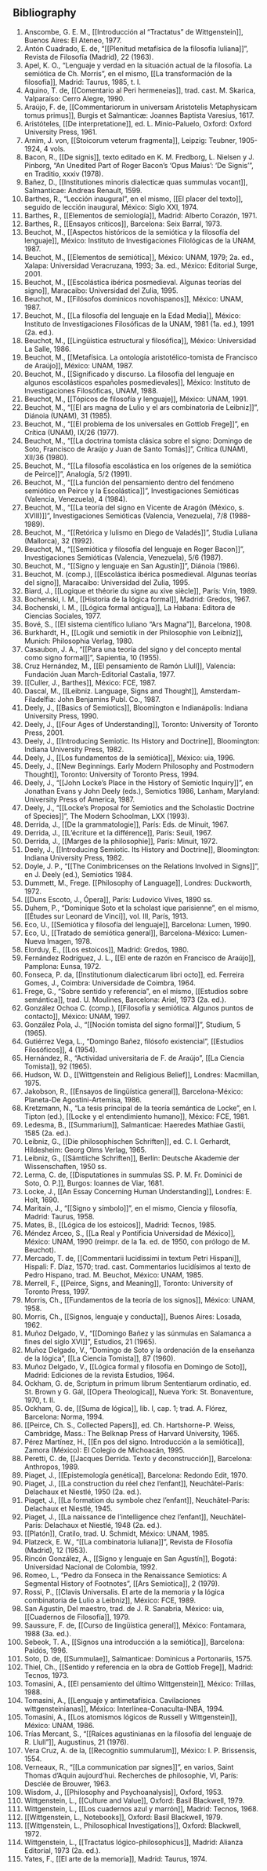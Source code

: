 ## Bibliography

1. Anscombe, G. E. M., [[Introducción al “Tractatus” de Wittgenstein]], Buenos Aires: El Ateneo, 1977.
2. Antón Cuadrado, E. de, “[[Plenitud metafísica de la filosofía luliana]]”, Revista de Filosofía (Madrid), 22 (1963).
3. Apel, K. O., “Lenguaje y verdad en la situación actual de la filosofía. La semiótica de Ch. Morris”, en el mismo, [[La transformación de la filosofía]], Madrid: Taurus, 1985, t. I.
4. Aquino, T. de, [[Comentario al Peri hermeneias]], trad. cast. M. Skarica, Valparaíso: Cerro Alegre, 1990.
5. Araújo, F. de, [[Commentariorum in universam Aristotelis Metaphysicam tomus primus]], Burgis et Salmanticæ: Joannes Baptista Varesius, 1617.
6. Aristóteles, [[De interpretatione]], ed. L. Minio-Paluelo, Oxford: Oxford University Press, 1961.
7. Arnim, J. von, [[Stoicorum veterum fragmenta]], Leipzig: Teubner, 1905-1924, 4 vols.
8. Bacon, R., [[De signis]], texto editado en K. M. Fredborg, L. Nielsen y J. Pinborg, “An Unedited Part of Roger Bacon’s ‘Opus Maius’: ‘De Signis’”, en Traditio, xxxiv (1978).
9. Bañez, D., [[Institutiones minoris dialecticæ quas summulas vocant]], Salmanticae: Andreas Renault, 1599.
10. Barthes, R., “Lección inaugural”, en el mismo, [[El placer del texto]], seguido de lección inaugural, México: Siglo XXI, 1974.
11. Barthes, R., [[Elementos de semiología]], Madrid: Alberto Corazón, 1971.
12. Barthes, R., [[Ensayos críticos]], Barcelona: Seix Barral, 1973.
13. Beuchot, M., [[Aspectos históricos de la semiótica y la filosofía del lenguaje]], México: Instituto de Investigaciones Filológicas de la UNAM, 1987.
14. Beuchot, M., [[Elementos de semiótica]], México: UNAM, 1979; 2a. ed., Xalapa: Universidad Veracruzana, 1993; 3a. ed., México: Editorial Surge, 2001.
15. Beuchot, M., [[Escolástica ibérica posmedieval. Algunas teorías del signo]], Maracaibo: Universidad del Zulia, 1995.
16. Beuchot, M., [[Filósofos dominicos novohispanos]], México: UNAM, 1987.
17. Beuchot, M., [[La filosofía del lenguaje en la Edad Media]], México: Instituto de Investigaciones Filosóficas de la UNAM, 1981 (1a. ed.), 1991 (2a. ed.).
18. Beuchot, M., [[Lingüística estructural y filosófica]], México: Universidad La Salle, 1986.
19. Beuchot, M., [[Metafísica. La ontología aristotélico-tomista de Francisco de Araújo]], México: UNAM, 1987.
20. Beuchot, M., [[Significado y discurso. La filosofía del lenguaje en algunos escolásticos españoles posmedievales]], México: Instituto de Investigaciones Filosóficas, UNAM, 1988.
21. Beuchot, M., [[Tópicos de filosofía y lenguaje]], México: UNAM, 1991.
22. Beuchot, M., “[[El ars magna de Lulio y el ars combinatoria de Leibniz]]”, Diánoia (UNAM), 31 (1985).
23. Beuchot, M., “[[El problema de los universales en Gottlob Frege]]”, en Crítica (UNAM), IX/26 (1977).
24. Beuchot, M., “[[La doctrina tomista clásica sobre el signo: Domingo de Soto, Francisco de Araújo y Juan de Santo Tomás]]”, Crítica (UNAM), XII/36 (1980).
25. Beuchot, M., “[[La filosofía escolástica en los orígenes de la semiótica de Peirce]]”, Analogía, 5/2 (1991).
26. Beuchot, M., “[[La función del pensamiento dentro del fenómeno semiótico en Peirce y la Escolástica]]”, Investigaciones Semióticas (Valencia, Venezuela), 4 (1984).
27. Beuchot, M., “[[La teoría del signo en Vicente de Aragón (México, s. XVIII)]]”, Investigaciones Semióticas (Valencia, Venezuela), 7/8 (1988-1989).
28. Beuchot, M., “[[Retórica y lulismo en Diego de Valadés]]”, Studia Luliana (Mallorca), 32 (1992).
29. Beuchot, M., “[[Semiótica y filosofía del lenguaje en Roger Bacon]]”, Investigaciones Semióticas (Valencia, Venezuela), 5/6 (1987).
30. Beuchot, M., “[[Signo y lenguaje en San Agustín]]”, Diánoia (1986).
31. Beuchot, M. (comp.), [[Escolástica ibérica posmedieval. Algunas teorías del signo]], Maracaibo: Universidad del Zulia, 1995.
32. Biard, J., [[Logique et théorie du signe au xive siècle]], París: Vrin, 1989.
33. Bochenski, I. M., [[Historia de la lógica formal]], Madrid: Gredos, 1967.
34. Bochenski, I. M., [[Lógica formal antigua]], La Habana: Editora de Ciencias Sociales, 1977.
35. Bové, S., [[El sistema científico luliano “Ars Magna”]], Barcelona, 1908.
36. Burkhardt, H., [[Logik und semiotik in der Philosophie von Leibniz]], Munich: Philosophia Verlag, 1980.
37. Casaubon, J. A., “[[Para una teoría del signo y del concepto mental como signo formal]]”, Sapientia, 10 (1955).
38. Cruz Hernández, M., [[El pensamiento de Ramón Llull]], Valencia: Fundación Juan March-Editorial Castalia, 1977.
39. [[Culler, J., Barthes]], México: FCE, 1987.
40. Dascal, M., [[Leibniz. Language, Signs and Thought]], Amsterdam-Filadelfia: John Benjamins Publ. Co., 1987.
41. Deely, J., [[Basics of Semiotics]], Bloomington e Indianápolis: Indiana University Press, 1990.
42. Deely, J., [[Four Ages of Understanding]], Toronto: University of Toronto Press, 2001.
43. Deely, J., [[Introducing Semiotic. Its History and Doctrine]], Bloomington: Indiana University Press, 1982.
44. Deely, J., [[Los fundamentos de la semiótica]], México: uia, 1996.
45. Deely, J., [[New Beginnings. Early Modern Philosophy and Postmodern Thought]], Toronto: University of Toronto Press, 1994.
46. Deely, J., “[[John Locke’s Place in the History of Semiotic Inquiry]]”, en Jonathan Evans y John Deely (eds.), Semiotics 1986, Lanham, Maryland: University Press of America, 1987.
47. Deely, J., “[[Locke’s Proposal for Semiotics and the Scholastic Doctrine of Species]]”, The Modern Schoolman, LXX (1993).
48. Derrida, J., [[De la grammatologie]], París: Eds. de Minuit, 1967.
49. Derrida, J., [[L’écriture et la différence]], París: Seuil, 1967.
50. Derrida, J., [[Marges de la philosophie]], París: Minuit, 1972.
51. Deely, J., [[Introducing Semiotic. Its History and Doctrine]], Bloomington: Indiana University Press, 1982.
52. Doyle, J. P., “[[The Conimbricenses on the Relations Involved in Signs]]”, en J. Deely (ed.), Semiotics 1984.
53. Dummett, M., Frege. [[Philosophy of Language]], Londres: Duckworth, 1972.
54. [[Duns Escoto, J., Ópera]], París: Ludovico Vives, 1890 ss.
55. Duhem, P., “Dominique Soto et la scholast ique parisienne”, en el mismo, [[Études sur Leonard de Vinci]], vol. III, París, 1913.
56. Eco, U., [[Semiótica y filosofía del lenguaje]], Barcelona: Lumen, 1990.
57. Eco, U., [[Tratado de semiótica general]], Barcelona-México: Lumen-Nueva Imagen, 1978.
58. Elorduy, E., [[Los estoicos]], Madrid: Gredos, 1980.
59. Fernández Rodríguez, J. L., [[El ente de razón en Francisco de Araújo]], Pamplona: Eunsa, 1972.
60. Fonseca, P. da, [[Institutionum dialecticarum libri octo]], ed. Ferreira Gomes, J., Coimbra: Universidade de Coimbra, 1964.
61. Frege, G., “Sobre sentido y referencia”, en el mismo, [[Estudios sobre semántica]], trad. U. Moulines, Barcelona: Ariel, 1973 (2a. ed.).
62. González Ochoa C. (comp.), [[Filosofía y semiótica. Algunos puntos de contacto]], México: UNAM, 1997.
63. González Pola, J., “[[Noción tomista del signo formal]]”, Studium, 5 (1965).
64. Gutiérrez Vega, L., “Domingo Bañez, filósofo existencial”, [[Estudios Filosóficos]], 4 (1954).
65. Hernández, R., “Actividad universitaria de F. de Araújo”, [[La Ciencia Tomista]], 92 (1965).
66. Hudson, W. D., [[Wittgenstein and Religious Belief]], Londres: Macmillan, 1975.
67. Jakobson, R., [[Ensayos de lingüística general]], Barcelona-México: Planeta-De Agostini-Artemisa, 1986.
68. Kretzmann, N., “La tesis principal de la teoría semántica de Locke”, en I. Tipton (ed.), [[Locke y el entendimiento humano]], México: FCE, 1981.
69. Ledesma, B., [[Summarium]], Salmanticae: Haeredes Mathiae Gastii, 1585 (2a. ed.).
70. Leibniz, G., [[Die philosophischen Schriften]], ed. C. I. Gerhardt, Hildesheim: Georg Olms Verlag, 1965.
71. Leibniz, G., [[Sämtliche Schriften]], Berlín: Deutsche Akademie der Wissenschaften, 1950 ss.
72. Lerma, C. de, [[Disputationes in summulas SS. P. M. Fr. Dominici de Soto, O. P.]], Burgos: Ioannes de Viar, 1681.
73. Locke, J., [[An Essay Concerning Human Understanding]], Londres: E. Holt, 1690.
74. Maritain, J., “[[Signo y símbolo]]”, en el mismo, Ciencia y filosofía, Madrid: Taurus, 1958.
75. Mates, B., [[Lógica de los estoicos]], Madrid: Tecnos, 1985.
76. Méndez Arceo, S., [[La Real y Pontificia Universidad de México]], México: UNAM, 1990 (reimpr. de la 1a. ed. de 1950, con prólogo de M. Beuchot).
77. Mercado, T. de, [[Commentarii lucidissimi in textum Petri Hispani]], Hispali: F. Díaz, 1570; trad. cast. Commentarios lucidísimos al texto de Pedro Hispano, trad. M. Beuchot, México: UNAM, 1985.
78. Merrell, F., [[Peirce, Signs, and Meaning]], Toronto: University of Toronto Press, 1997.
79. Morris, Ch., [[Fundamentos de la teoría de los signos]], México: UNAM, 1958.
80. Morris, Ch., [[Signos, lenguaje y conducta]], Buenos Aires: Losada, 1962.
81. Muñoz Delgado, V., “[[Domingo Bañez y las súnmulas en Salamanca a fines del siglo XVI]]”, Estudios, 21 (1965).
82. Muñoz Delgado, V., “Domingo de Soto y la ordenación de la enseñanza de la lógica”, [[La Ciencia Tomista]], 87 (1960).
83. Muñoz Delgado, V., [[Lógica formal y filosofía en Domingo de Soto]], Madrid: Ediciones de la revista Estudios, 1964.
84. Ockham, G. de, Scriptum in primum librum Sententiarum ordinatio, ed. St. Brown y G. Gál, [[Opera Theologica]], Nueva York: St. Bonaventure, 1970, t. II.
85. Ockham, G. de, [[Suma de lógica]], lib. I, cap. 1; trad. A. Flórez, Barcelona: Norma, 1994.
86. [[Peirce, Ch. S., Collected Papers]], ed. Ch. Hartshorne-P. Weiss, Cambridge, Mass.: The Belknap Press of Harvard University, 1965.
87. Pérez Martínez, H., [[En pos del signo. Introducción a la semiótica]], Zamora (México): El Colegio de Michoacán, 1995.
88. Peretti, C. de, [[Jacques Derrida. Texto y deconstrucción]], Barcelona: Anthropos, 1989.
89. Piaget, J., [[Epistemología genética]], Barcelona: Redondo Edit, 1970.
90. Piaget, J., [[La construction du réel chez l’enfant]], Neuchâtel-París: Delachaux et Niestlé, 1950 (2a. ed.).
91. Piaget, J., [[La formation du symbole chez l’enfant]], Neuchâtel-París: Delachaux et Niestlé, 1945.
92. Piaget, J., [[La naissance de l’intelligence chez l’enfant]], Neuchâtel-París: Delachaux et Niestlé, 1948 (2a. ed.).
93. [[Platón]], Cratilo, trad. U. Schmidt, México: UNAM, 1985.
94. Platzeck, E. W., “[[La combinatoria luliana]]”, Revista de Filosofía (Madrid), 12 (1953).
95. Rincón González, A., [[Signo y lenguaje en San Agustín]], Bogotá: Universidad Nacional de Colombia, 1992.
96. Romeo, L., “Pedro da Fonseca in the Renaissance Semiotics: A Segmental History of Footnotes”, [[Ars Semiotica]], 2 (1979).
97. Rossi, P., [[Clavis Universalis. El arte de la memoria y la lógica combinatoria de Lulio a Leibniz]], México: FCE, 1989.
98. San Agustín, Del maestro, trad. de J. R. Sanabria, México: uia, [[Cuadernos de Filosofía]], 1979.
99. Saussure, F. de, [[Curso de lingüística general]], México: Fontamara, 1988 (3a. ed.).
100. Sebeok, T. A., [[Signos una introducción a la semiótica]], Barcelona: Paidós, 1996.
101. Soto, D. de, [[Summulae]], Salmanticae: Dominicus a Portonariis, 1575.
102. Thiel, Ch., [[Sentido y referencia en la obra de Gottlob Frege]], Madrid: Tecnos, 1973.
103. Tomasini, A., [[El pensamiento del último Wittgenstein]], México: Trillas, 1988.
104. Tomasini, A., [[Lenguaje y antimetafísica. Cavilaciones wittgensteinianas]], México: Interlínea-Conaculta-INBA, 1994.
105. Tomasini, A., [[Los atomismos lógicos de Russell y Wittgenstein]], México: UNAM, 1986.
106. Trías Mercant, S., “[[Raíces agustinianas en la filosofía del lenguaje de R. Llull”]], Augustinus, 21 (1976).
107. Vera Cruz, A. de la, [[Recognitio summularum]], México: I. P. Brissensis, 1554.
108. Verneaux, R., “[[La communication par signes]]”, en varios, Saint Thomas d’Aquin aujourd’hui. Recherches de philosophie, VI, París: Desclée de Brouwer, 1963.
109. Wisdom, J., [[Philosophy and Psychoanalysis]], Oxford, 1953.
110. Wittgenstein, L., [[Culture and Value]], Oxford: Basil Blackwell, 1979.
111. Wittgenstein, L., [[Los cuadernos azul y marrón]], Madrid: Tecnos, 1968.
112. [[Wittgenstein, L., Notebooks]], Oxford: Basil Blackwell, 1979.
113. [[Wittgenstein, L., Philosophical Investigations]], Oxford: Blackwell, 1972.
114. Wittgenstein, L., [[Tractatus lógico-philosophicus]], Madrid: Alianza Editorial, 1973 (2a. ed.).
115. Yates, F., [[El arte de la memoria]], Madrid: Taurus, 1974.